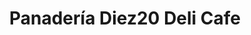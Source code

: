 ---
title: "Panadería Diez20 Deli Cafe"
url: /caracas/panaderia-diez20-deli-cafe/
shop: panadería
---